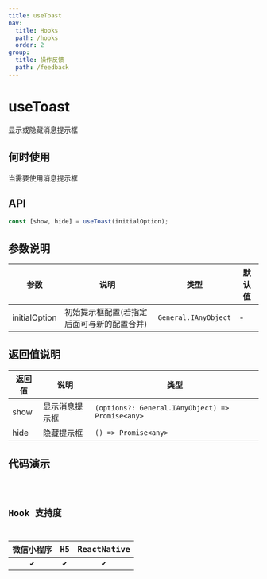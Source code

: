 ```yaml
---
title: useToast
nav:
  title: Hooks
  path: /hooks
  order: 2
group:
  title: 操作反馈
  path: /feedback
---
```


# useToast

显示或隐藏消息提示框

## 何时使用

当需要使用消息提示框

## API

```jsx | pure
const [show, hide] = useToast(initialOption);
```

## 参数说明

| 参数          | 说明                                       | 类型                 | 默认值 |
| ------------- | ------------------------------------------ | -------------------- | ------ |
| initialOption | 初始提示框配置(若指定后面可与新的配置合并) | `General.IAnyObject` | -      |

## 返回值说明

| 返回值 | 说明           | 类型                                             |
| ------ | -------------- | ------------------------------------------------ |
| show   | 显示消息提示框 | `(options?: General.IAnyObject) => Promise<any>` |
| hide   | 隐藏提示框     | `() => Promise<any>`                             |

## 代码演示

<code src="@pages/useToast" />

## Hook 支持度

| 微信小程序 | H5  | ReactNative |
| :--------: | :-: | :---------: |
|     ✔️     | ✔️  |     ✔️      |
